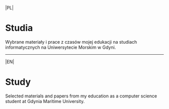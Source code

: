 |PL|

# Studia

Wybrane materiały i prace z czasów mojej edukacji na studiach informatycznych na Uniwersytecie Morskim w Gdyni.

---

|EN|

# Study

Selected materials and papers from my education as a computer science student at Gdynia Maritime University.
